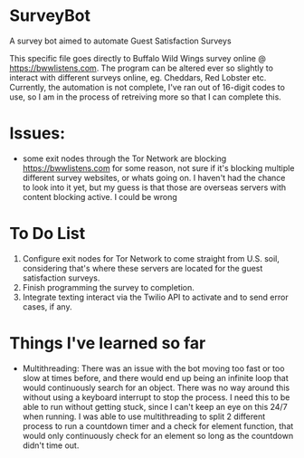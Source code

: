 # SurveyBot
A survey bot aimed to automate Guest Satisfaction Surveys

This specific file goes directly to Buffalo Wild Wings survey online @ https://bwwlistens.com.
The program can be altered ever so slightly to interact with different surveys online, eg. Cheddars, Red Lobster etc.
Currently, the automation is not complete, I've ran out of 16-digit codes to use, so I am in the process of retreiving more
so that I can complete this.

Issues:
=======
- some exit nodes through the Tor Network are blocking https://bwwlistens.com for some reason, not sure if
  it's blocking multiple different survey websites, or whats going on. I haven't had the chance to look into it yet,
  but my guess is that those are overseas servers with content blocking active. I could be wrong


To Do List
==========
1. Configure exit nodes for Tor Network to come straight from U.S. soil, considering that's where these servers
  are located for the guest satisfaction surveys.
2. Finish programming the survey to completion.
3. Integrate texting interact via the Twilio API to activate and to send error cases, if any.

Things I've learned so far
==========================
- Multithreading: There was an issue with the bot moving too fast or too slow at times before, and there would end up
  being an infinite loop that would continuously search for an object. There was no way around this without using a 
  keyboard interrupt to stop the process. I need this to be able to run without getting stuck, since I can't keep an eye
  on this 24/7 when running. I was able to use multithreading to split 2 different process to run a countdown timer and
  a check for element function, that would only continuously check for an element so long as the countdown didn't time out.
